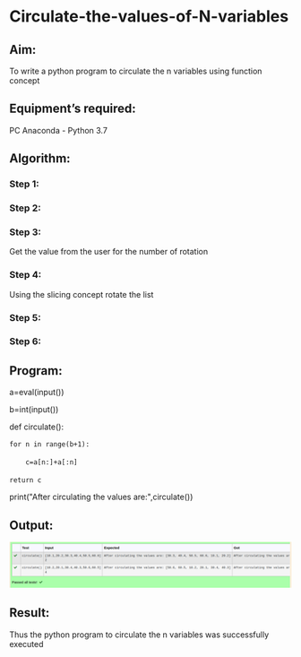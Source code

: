 # Circulate-the-values-of-N-variables
## Aim:
To write a python program to circulate the n variables using function concept
## Equipment’s required:
PC
Anaconda - Python 3.7
## Algorithm: 
### Step 1: 
### Step 2: 
### Step 3: 
Get the value from the user for the number of rotation
### Step 4: 
Using the slicing concept rotate the list

### Step 5: 
### Step 6: 
## Program:

a=eval(input())

b=int(input())

def circulate():
    
    for n in range(b+1):    

        c=a[n:]+a[:n]

    return c

print("After circulating the values are:",circulate())

## Output:
![circulatenvariables.png](./images/circulatenvariables.png)


## Result:
Thus the python program to circulate the n variables was successfully executed
